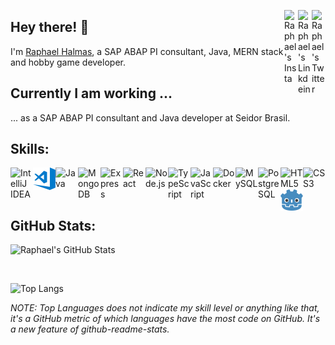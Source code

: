<a href="https://twitter.com/raphaelhalmas" target="_blank" rel="nofollow"><img align="right" alt="Raphael's Twitter" width="22px" src="https://cdn.jsdelivr.net/npm/simple-icons@v3/icons/twitter.svg" /></a><a href="https://br.linkedin.com/in/raphael-halmas-silva-0619614b" target="_blank" rel="nofollow"><img align="right" alt="Raphael's Linkdein" width="22px" src="https://cdn.jsdelivr.net/npm/simple-icons@v3/icons/linkedin.svg" /></a><a href="https://www.instagram.com/raphaelhalmas" target="_blank" rel="nofollow"><img align="right" alt="Raphael's Insta" width="22px" src="https://cdn.jsdelivr.net/npm/simple-icons@v3/icons/instagram.svg" /></a>

## Hey there! 👋

I'm [Raphael Halmas](https://docs.google.com/document/d/1cYB-0uV-eaAy6b_EWCXpIcqjrKDNSwavSmw91v9BbqE/edit?usp=sharing), a SAP ABAP PI consultant, Java, MERN stack and hobby game developer.

## Currently I am working ...

... as a SAP ABAP PI consultant and Java developer at Seidor Brasil.

## Skills:

<img align="left" alt="IntelliJ IDEA" width="36px" src="https://devicon.dev/devicon.git/icons/intellij/intellij-original-wordmark.svg" />
<img align="left" alt="Visual Studio Code" width="36px" src="https://raw.githubusercontent.com/github/explore/80688e429a7d4ef2fca1e82350fe8e3517d3494d/topics/visual-studio-code/visual-studio-code.png" />
<img align="left" alt="Java" width="36px" src="https://devicon.dev/devicon.git/icons/java/java-original-wordmark.svg" />
<img align="left" alt="MongoDB" width="36px" src="https://devicon.dev/devicon.git/icons/mongodb/mongodb-original-wordmark.svg" />
<img align="left" alt="Express" width="36px" src="https://devicon.dev/devicon.git/icons/express/express-original-wordmark.svg" />
<img align="left" alt="React" width="36px" src="https://devicons.github.io/devicon/devicon.git/icons/react/react-original-wordmark.svg" />
<img align="left" alt="Node.js" width="36px" src="https://devicon.dev/devicon.git/icons/nodejs/nodejs-original-wordmark.svg" />
<img align="left" alt="TypeScript" width="36px" src="https://devicons.github.io/devicon/devicon.git/icons/typescript/typescript-original.svg" />
<img align="left" alt="JavaScript" width="36px" src="https://devicons.github.io/devicon/devicon.git/icons/javascript/javascript-original.svg" />
<img align="left" alt="Docker" width="36px" src="https://devicons.github.io/devicon/devicon.git/icons/docker/docker-original-wordmark.svg" />
<img align="left" alt="MySQL" width="36px" src="https://devicons.github.io/devicon/devicon.git/icons/mysql/mysql-original-wordmark.svg" />
<img align="left" alt="PostgreSQL" width="36px" src="https://devicons.github.io/devicon/devicon.git/icons/postgresql/postgresql-original-wordmark.svg" />
<img align="left" alt="HTML5" width="36px" src="https://devicons.github.io/devicon/devicon.git/icons/html5/html5-original-wordmark.svg" />
<img align="left" alt="CSS3" width="36px" src="https://devicons.github.io/devicon/devicon.git/icons/css3/css3-original-wordmark.svg" />
<img align="left" alt="Godot" width="36px" src="https://raw.githubusercontent.com/github/explore/80688e429a7d4ef2fca1e82350fe8e3517d3494d/topics/godot/godot.png" />

<br />
<br />
<br />

## GitHub Stats:

![Raphael's GitHub Stats](https://github-readme-stats.vercel.app/api?username=raphaelhalmas&show_icons=true&theme=react)

<br />

![Top Langs](https://github-readme-stats.vercel.app/api/top-langs/?username=raphaelhalmas&show_icons=true&theme=react&hide=Ruby,Objective-C)

_NOTE: Top Languages does not indicate my skill level or anything like that, it's a GitHub metric of which languages have the most code on GitHub. It's a new feature of github-readme-stats._

